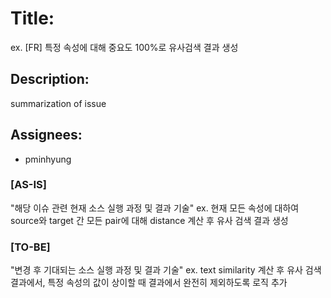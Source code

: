 # Title: 
  ex. [FR] 특정 속성에 대해 중요도 100%로 유사검색 결과 생성
  
## Description: 
  summarization of issue
  
## Assignees:
  - pminhyung
  
### [AS-IS]
"해당 이슈 관련 현재 소스 실행 과정 및 결과 기술"
ex. 현재 모든 속성에 대하여 source와 target 간 모든 pair에 대해 distance 계산 후 유사 검색 결과 생성
  
### [TO-BE]
"변경 후 기대되는 소스 실행 과정 및 결과 기술"
ex. text similarity 계산 후 유사 검색 결과에서, 특정 속성의 값이 상이할 때 결과에서 완전히 제외하도록 로직 추가